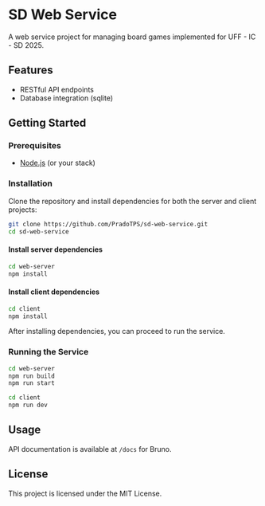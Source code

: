 # SD Web Service

A web service project for managing board games implemented for UFF - IC - SD 2025.

## Features

- RESTful API endpoints
- Database integration (sqlite)

## Getting Started

### Prerequisites

- [Node.js](https://nodejs.org/) (or your stack)

### Installation

Clone the repository and install dependencies for both the server and client projects:

```bash
git clone https://github.com/PradoTPS/sd-web-service.git
cd sd-web-service
```

#### Install server dependencies

```bash
cd web-server
npm install
```

#### Install client dependencies

```bash
cd client
npm install
```

After installing dependencies, you can proceed to run the service.

### Running the Service

```bash
cd web-server
npm run build
npm run start
```

```bash
cd client
npm run dev
```

## Usage

API documentation is available at `/docs` for Bruno.

## License

This project is licensed under the MIT License.